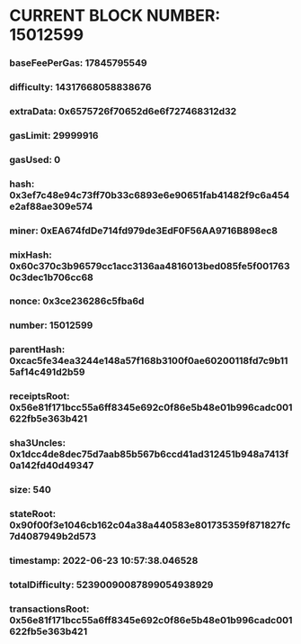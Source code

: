 # CURRENT BLOCK NUMBER: 15012599

### baseFeePerGas: 17845795549
### difficulty: 14317668058838676
### extraData: 0x6575726f70652d6e6f727468312d32
### gasLimit: 29999916
### gasUsed: 0
### hash: 0x3ef7c48e94c73ff70b33c6893e6e90651fab41482f9c6a454e2af88ae309e574
### miner: 0xEA674fdDe714fd979de3EdF0F56AA9716B898ec8
### mixHash: 0x60c370c3b96579cc1acc3136aa4816013bed085fe5f0017630c3dec1b706cc68
### nonce: 0x3ce236286c5fba6d
### number: 15012599
### parentHash: 0xcac5fe34ea3244e148a57f168b3100f0ae60200118fd7c9b115af14c491d2b59
### receiptsRoot: 0x56e81f171bcc55a6ff8345e692c0f86e5b48e01b996cadc001622fb5e363b421
### sha3Uncles: 0x1dcc4de8dec75d7aab85b567b6ccd41ad312451b948a7413f0a142fd40d49347
### size: 540
### stateRoot: 0x90f00f3e1046cb162c04a38a440583e801735359f871827fc7d4087949b2d573
### timestamp: 2022-06-23 10:57:38.046528
### totalDifficulty: 52390090087899054938929
### transactionsRoot: 0x56e81f171bcc55a6ff8345e692c0f86e5b48e01b996cadc001622fb5e363b421
